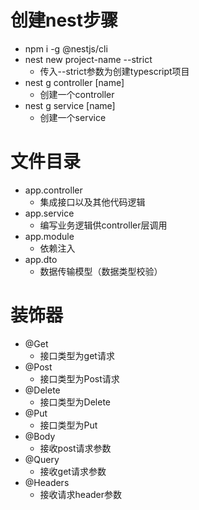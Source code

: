 # 创建nest步骤
-  npm i -g @nestjs/cli
-  nest new project-name --strict
    - 传入--strict参数为创建typescript项目
- nest g controller [name]
    - 创建一个controller
- nest g service [name] 
    - 创建一个service

# 文件目录
- app.controller
    - 集成接口以及其他代码逻辑
- app.service
    - 编写业务逻辑供controller层调用
- app.module
    - 依赖注入
- app.dto
    - 数据传输模型（数据类型校验）

# 装饰器
- @Get
    - 接口类型为get请求
- @Post
    - 接口类型为Post请求
- @Delete
    - 接口类型为Delete
- @Put 
    - 接口类型为Put
- @Body 
    - 接收post请求参数
- @Query
    - 接收get请求参数
- @Headers
    - 接收请求header参数
